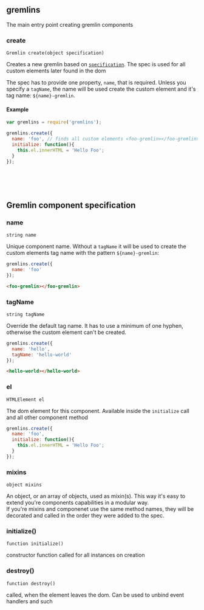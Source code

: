 ## gremlins
The main entry point creating gremlin components

### create

`Gremlin create(object specification)`

Creates a new gremlin based on [`specification`](#gremlin-component-specification). 
The spec is used for all custom elements later found in the dom

The spec has to provide one property, `name`, that is required. Unless you specify a `tagName`, the name will be used
create the custom element and it's tag name: `${name}-gremlin`.

#### Example

```js
var gremlins = require('gremlins');

gremlins.create({
  name: 'foo', // finds all custom elements <foo-gremlin></foo-gremlin>
  initialize: function(){
    this.el.innerHTML = 'Hello Foo';
  }
});
```

<br><br><br>

## Gremlin component specification

### name

`string name`

Unique component name. 
Without a `tagName` it will be used to create the custom elements tag name with the pattern `${name}-gremlin`:

```js
gremlins.create({
  name: 'foo'
});
```

```html
<foo-gremlin></foo-gremlin>
```
    

### tagName

`string tagName` 

Override the default tag name. It has to use a minimum of one hyphen, otherwise the custom element can't be created.

```js
gremlins.create({
  name: 'hello',
  tagName: 'hello-world'
});
```

```html
<hello-world></hello-world>
```
    
### el

`HTMLElement el`

The dom element for this component. Available inside the `initialize` call and all other component method

```js
gremlins.create({
  name: 'foo', 
  initialize: function(){
    this.el.innerHTML = 'Hello Foo';
  }
});
```

### mixins

`object mixins` 

An object, or an array of objects, used as mixin(s). This way it's easy to extend you're components capabilities in a modular way.  
If you're mixins and componenet use the same method names, they will be decorated and called in the order they were added to the spec.

### initialize() 

`function initialize()`

constructor function called for all instances on creation

### destroy()

`function destroy()`

called, when the element leaves the dom. Can be used to unbind event handlers and such

